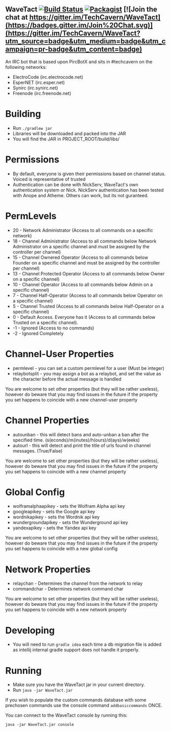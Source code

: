 WaveTact [![Build Status](https://travis-ci.org/TechCavern/WaveTact.svg?branch=master)](https://travis-ci.org/TechCavern/WaveTact) [![Packagist](https://img.shields.io/badge/license-MIT-blue.svg)](https://github.com/TechCavern/WaveTact/blob/master/license.txt) [![Join the chat at https://gitter.im/TechCavern/WaveTact](https://badges.gitter.im/Join%20Chat.svg)](https://gitter.im/TechCavern/WaveTact?utm_source=badge&utm_medium=badge&utm_campaign=pr-badge&utm_content=badge)
--------

An IRC bot that is based upon PircBotX and sits in #techcavern on the following networks:
- ElectroCode (irc.electrocode.net)
- EsperNET (irc.esper.net)
- Synirc (irc.synirc.net)
- Freenode (irc.freenode.net)

Building
========
- Run `./gradlew jar`
- Libraries will be downloaded and packed into the JAR
- You will find the JAR in PROJECT_ROOT/build/libs/

Permissions
===========
- By default, everyone is given their permissions based on channel status. Voiced is representative of trusted
- Authentication can be done with NickServ, WaveTact's own authentication system or Nick. NickServ authentication has been tested with Anope and Atheme. Others can work, but its not guranteed.

PermLevels
==========
- 20 - Network Administrator (Access to all commands on a specific network)
- 18 - Channel Administrator (Access to all commands below Network Administrator on a specific channel and must be assigned by the controller per channel)
- 15 - Channel Ownered Operator (Access to all commands below Founder on a specific channel and must be assigned by the controller per channel)
- 13 - Channel Protected Operator (Access to all commands below Owner on a specific channel)
- 10 - Channel Operator (Access to all commands below Admin on a specific channel)
- 7 - Channel Half-Operator (Access to all commands below Operator on a specific channel)
- 5 - Channel Trusted (Access to all commands below Half-Operator on a specific channel)
- 0 - Default Access. Everyone has it (Access to all commands below Trusted on a specific channel).
- -1 - Ignored (Access to no commands)
- -2 - Ignored Completely

Channel-User Properties
=======================
- permlevel - you can set a custom permlevel for a user (Must be integer)
- relaybotsplit - you may assign a bot as a relaybot, and set the value as the character before the actual message is handled

You are welcome to set other properties (but they will be rather useless), however do beware that you may find issues in the future if the property you set happens to coincide with a new channel-user property

Channel Properties
==================
- autounban - this will detect bans and auto-unban a ban after the specified time. (s(econds)/m(inutes)/h(ours)/d(ays)/w(eeks)
- autourl - this will detect and print the title of urls found in channel messages. (True/False)

You are welcome to set other properties (but they will be rather useless), however do beware that you may find issues in the future if the property you set happens to coincide with a new channel property

Global Config
=================
- wolframalphaapikey - sets the Wolfram Alpha api key
- googleapikey - sets the Google api key
- wordnikapikey - sets the Wordnik api key
- wundergroundapikey - sets the Wunderground api key
- yandexapikey - sets the Yandex api key

You are welcome to set other properties (but they will be rather useless), however do beware that you may find issues in the future if the property you set happens to coincide with a new global config

Network Properties
=================
- relaychan - Determines the channel from the network to relay
- commandchar - Determines network command char

You are welcome to set other properties (but they will be rather useless), however do beware that you may find issues in the future if the property you set happens to coincide with a new network property

Developing
==========
- You will need to run `gradle idea` each time a db migration file is added as intellij internal gradle support does not handle it properly.

Running
=======
- Make sure you have the WaveTact jar in your current directory.
- Run `java -jar WaveTact.jar`

If you wish to populate the custom commands database with some prechosen commands use the console command ````addbasiccommands```` ONCE.

You can connect to the WaveTact console by running this:
````
java -jar WaveTact.jar console
````
